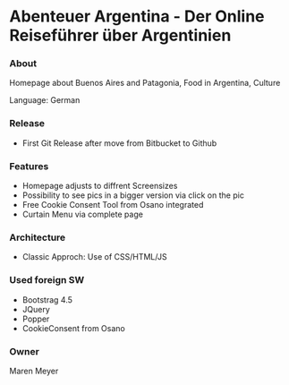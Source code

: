 # Abenteuer Argentina - Der Online Reiseführer über Argentinien

### About

Homepage about Buenos Aires and Patagonia, Food in Argentina, Culture

Language: German

### Release 

- First Git Release after move from Bitbucket to Github

### Features

- Homepage adjusts to diffrent Screensizes
- Possibility to see pics in a bigger version via click on the pic
- Free Cookie Consent Tool from Osano integrated
- Curtain Menu via complete page  

### Architecture

- Classic Approch: Use of CSS/HTML/JS

### Used foreign SW

- Bootstrag 4.5
- JQuery
- Popper
- CookieConsent from Osano

### Owner

Maren Meyer
